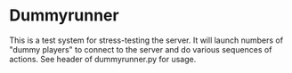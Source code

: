 # Dummyrunner

This is a test system for stress-testing the server. It will launch numbers
of "dummy players" to connect to the server and do various sequences of actions.
See header of dummyrunner.py for usage.
